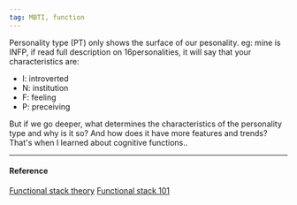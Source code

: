```yaml
---
tag: MBTI, function
---
```


Personality type (PT) only shows the surface of our pesonality. eg: mine is INFP, if read full description on 16personalities, it will say that your characteristics are:

- I: introverted
- N: institution
- F: feeling
- P: preceiving

But if we go deeper, what determines the characteristics of the personality type and why is it so? And how does it have more features and trends? That's when I learned about cognitive functions..

---

#### Reference

[Functional stack theory](https://personalityjunkie.com/functional-stack-type-dynamics-theory/) [Functional stack 101](https://www.youtube.com/watch?v=9xf13VRNPp8)
